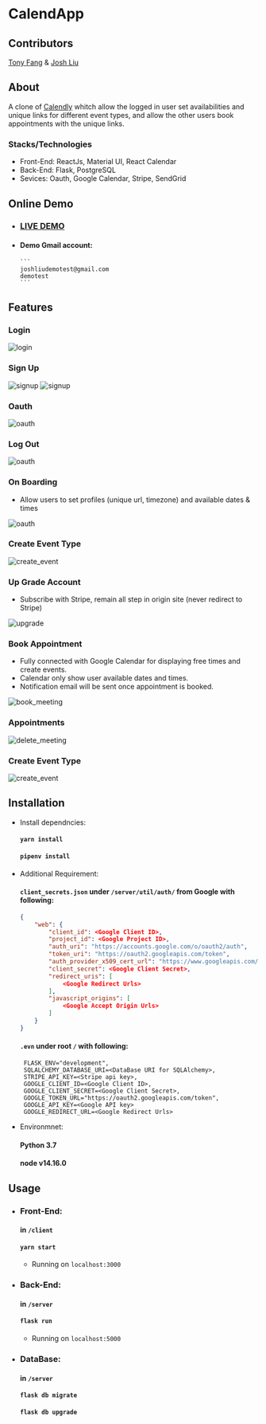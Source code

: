 # CalendApp

## Contributors

[Tony Fang](https://github.com/fangyu3) & [Josh Liu](https://github.com/bugatti12345)

## About

A clone of [Calendly](https://calendly.com) whitch allow the logged in user set availabilities and unique links for different event types, and allow the other users book appointments with the unique links.

### Stacks/Technologies
- Front-End: ReactJs, Material UI, React Calendar
- Back-End: Flask, PostgreSQL
- Sevices: Oauth, Google Calendar, Stripe, SendGrid

## Online Demo

-   ### [LIVE DEMO](http://ec2-54-241-68-236.us-west-1.compute.amazonaws.com/)
-   #### Demo Gmail account: 
        ```
        joshliudemotest@gmail.com
        demotest
        ```

## Features

### Login

![login](/source/demo/login.gif)

### Sign Up

![signup](/source/demo/signup.jpg)
![signup](/source/demo/signup2.jpg)

### Oauth

![oauth](/source/demo/oauth.gif)

### Log Out

![oauth](/source/demo/logout.gif)

### On Boarding

- Allow users to set profiles (unique url, timezone) and available dates & times

![oauth](/source/demo/onboarding.gif)

### Create Event Type

![create_event](/source/demo/create_eventType.gif)

### Up Grade Account

- Subscribe with Stripe, remain all step in origin site (never redirect to Stripe)

![upgrade](/source/demo/upgrade.gif)

### Book Appointment

- Fully connected with Google Calendar for displaying free times and create events.
- Calendar only show user available dates and times.
- Notification email will be sent once appointment is booked.

![book_meeting](/source/demo/book_meeting.gif)

### Appointments

![delete_meeting](/source/demo/delete_meeting.gif)

### Create Event Type

![create_event](/source/demo/create_eventType.gif)

## Installation

- Install dependncies:
    #### `yarn install`
    #### `pipenv install`
    
- Additional Requirement:
    #### `client_secrets.json` under `/server/util/auth/` from Google with following:
    ```json
    {
        "web": {
            "client_id": <Google Client ID>,
            "project_id": <Google Project ID>,
            "auth_uri": "https://accounts.google.com/o/oauth2/auth",
            "token_uri": "https://oauth2.googleapis.com/token",
            "auth_provider_x509_cert_url": "https://www.googleapis.com/oauth2/v1/certs",
            "client_secret": <Google Client Secret>,
            "redirect_uris": [
                <Google Redirect Urls>
            ],
            "javascript_origins": [
                <Google Accept Origin Urls>
            ]
        }
    }
    ```

    #### `.evn` under root `/` with following:
    ```
     FLASK_ENV="development", 
     SQLALCHEMY_DATABASE_URI=<DataBase URI for SQLAlchemy>, 
     STRIPE_API_KEY=<Stripe api key>, 
     GOOGLE_CLIENT_ID=<Google Client ID>, 
     GOOGLE_CLIENT_SECRET=<Google Client Secret>, 
     GOOGLE_TOKEN_URL="https://oauth2.googleapis.com/token", 
     GOOGLE_API_KEY=<Google API key>
     GOOGLE_REDIRECT_URL=<Google Redirect Urls>
    ```

- Environmnet:
    #### Python 3.7
    #### node v14.16.0

## Usage
- ### Front-End:
    #### in `/client`
    #### `yarn start`
    - Running on `localhost:3000`

- ### Back-End:
    #### in `/server`
    #### `flask run`
    - Running on `localhost:5000`

- ### DataBase:
    #### in `/server`
    #### `flask db migrate`
    #### `flask db upgrade`
